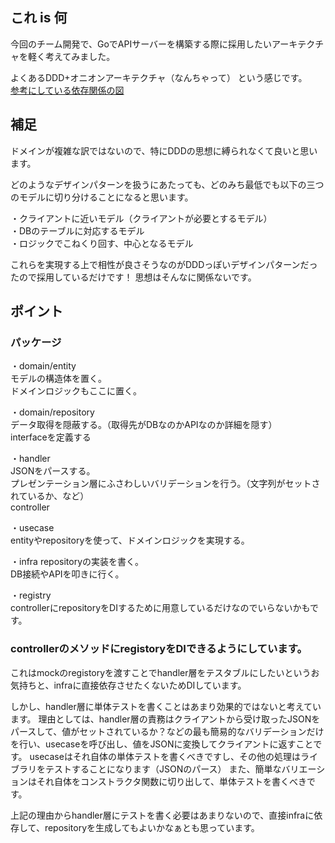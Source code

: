 ## これ is 何
今回のチーム開発で、GoでAPIサーバーを構築する際に採用したいアーキテクチャを軽く考えてみました。

よくあるDDD+オニオンアーキテクチャ（なんちゃって）
という感じです。  
[参考にしている依存関係の図](https://storage.googleapis.com/zenn-user-upload/0da2579f4501-20221031.png)

## 補足
ドメインが複雑な訳ではないので、特にDDDの思想に縛られなくて良いと思います。

どのようなデザインパターンを扱うにあたっても、どのみち最低でも以下の三つのモデルに切り分けることになると思います。

・クライアントに近いモデル（クライアントが必要とするモデル）  
・DBのテーブルに対応するモデル  
・ロジックでこねくり回す、中心となるモデル

これらを実現する上で相性が良さそうなのがDDDっぽいデザインパターンだったので採用しているだけです！
思想はそんなに関係ないです。

## ポイント

### パッケージ
・domain/entity  
モデルの構造体を置く。  
ドメインロジックもここに置く。

・domain/repository  
データ取得を隠蔽する。（取得先がDBなのかAPIなのか詳細を隠す）  
interfaceを定義する

・handler  
JSONをパースする。  
プレゼンテーション層にふさわしいバリデーションを行う。（文字列がセットされているか、など）  
controller

・usecase  
entityやrepositoryを使って、ドメインロジックを実現する。

・infra
repositoryの実装を書く。  
DB接続やAPIを叩きに行く。

・registry  
controllerにrepositoryをDIするために用意しているだけなのでいらないかもです。


### controllerのメソッドにregistoryをDIできるようにしています。

これはmockのregistoryを渡すことでhandler層をテスタブルにしたいというお気持ちと、infraに直接依存させたくないためDIしています。

しかし、handler層に単体テストを書くことはあまり効果的ではないと考えています。
理由としては、handler層の責務はクライアントから受け取ったJSONをパースして、値がセットされているか？などの最も簡易的なバリデーションだけを行い、usecaseを呼び出し、値をJSONに変換してクライアントに返すことです。
usecaseはそれ自体の単体テストを書くべきですし、その他の処理はライブラリをテストすることになります（JSONのパース）
また、簡単なバリエーションはそれ自体をコンストラクタ関数に切り出して、単体テストを書くべきです。

上記の理由からhandler層にテストを書く必要はあまりないので、直接infraに依存して、repositoryを生成してもよいかなぁとも思っています。

